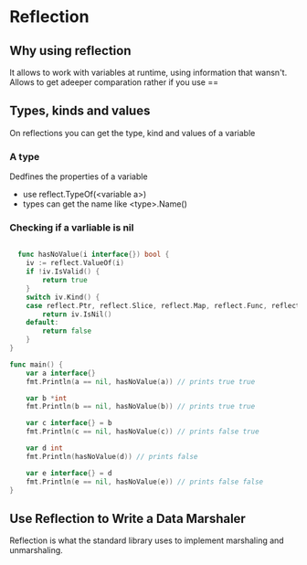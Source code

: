 # Reflection

## Why using reflection

It allows to work with variables at runtime, using information that wansn't.
Allows to get adeeper comparation rather  if you use == 

## Types, kinds and values

On reflections you can get the type, kind and values of a variable 

### A type
Dedfines the properties of a variable
 - use reflect.TypeOf(\<variable a\>)
 - types can get the name like \<type>.Name()


### Checking if a varliable is nil

``` go

  func hasNoValue(i interface{}) bool {
	iv := reflect.ValueOf(i)
	if !iv.IsValid() {
		return true
	}
	switch iv.Kind() {
	case reflect.Ptr, reflect.Slice, reflect.Map, reflect.Func, reflect.Interface:
		return iv.IsNil()
	default:
		return false
	}
}

func main() {
	var a interface{}
	fmt.Println(a == nil, hasNoValue(a)) // prints true true

	var b *int
	fmt.Println(b == nil, hasNoValue(b)) // prints true true

	var c interface{} = b
	fmt.Println(c == nil, hasNoValue(c)) // prints false true

	var d int
	fmt.Println(hasNoValue(d)) // prints false

	var e interface{} = d
	fmt.Println(e == nil, hasNoValue(e)) // prints false false
}
```

## Use Reflection to Write a Data Marshaler

Reflection is what the standard library uses to implement marshaling and unmarshaling. 
